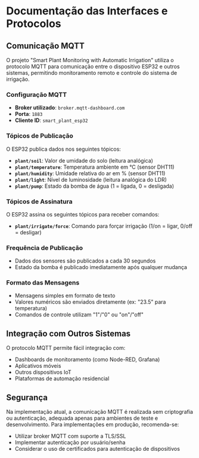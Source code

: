 # Documentação das Interfaces e Protocolos

## Comunicação MQTT

O projeto "Smart Plant Monitoring with Automatic Irrigation" utiliza o protocolo MQTT para comunicação entre o dispositivo ESP32 e outros sistemas, permitindo monitoramento remoto e controle do sistema de irrigação.

### Configuração MQTT
- **Broker utilizado**: `broker.mqtt-dashboard.com`
- **Porta**: `1883`
- **Cliente ID**: `smart_plant_esp32`

### Tópicos de Publicação
O ESP32 publica dados nos seguintes tópicos:

- **`plant/soil`**: Valor de umidade do solo (leitura analógica)
- **`plant/temperature`**: Temperatura ambiente em °C (sensor DHT11)
- **`plant/humidity`**: Umidade relativa do ar em % (sensor DHT11)
- **`plant/light`**: Nível de luminosidade (leitura analógica do LDR)
- **`plant/pump`**: Estado da bomba de água (1 = ligada, 0 = desligada)

### Tópicos de Assinatura
O ESP32 assina os seguintes tópicos para receber comandos:

- **`plant/irrigate/force`**: Comando para forçar irrigação (1/on = ligar, 0/off = desligar)

### Frequência de Publicação
- Dados dos sensores são publicados a cada 30 segundos
- Estado da bomba é publicado imediatamente após qualquer mudança

### Formato das Mensagens
- Mensagens simples em formato de texto
- Valores numéricos são enviados diretamente (ex: "23.5" para temperatura)
- Comandos de controle utilizam "1"/"0" ou "on"/"off"

## Integração com Outros Sistemas

O protocolo MQTT permite fácil integração com:
- Dashboards de monitoramento (como Node-RED, Grafana)
- Aplicativos móveis
- Outros dispositivos IoT
- Plataformas de automação residencial

## Segurança

Na implementação atual, a comunicação MQTT é realizada sem criptografia ou autenticação, adequada apenas para ambientes de teste e desenvolvimento. Para implementações em produção, recomenda-se:

- Utilizar broker MQTT com suporte a TLS/SSL
- Implementar autenticação por usuário/senha
- Considerar o uso de certificados para autenticação de dispositivos
